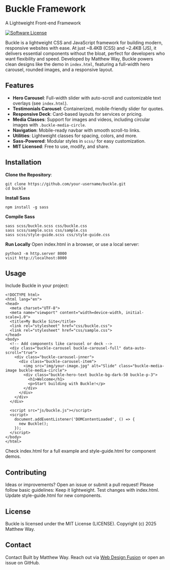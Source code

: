 # Buckle Framework
A Lightweight Front-end Framework

[![Software License](https://img.shields.io/badge/license-MIT-brightgreen.svg?style=flat-square)](LICENSE.md)

Buckle is a lightweight CSS and JavaScript framework for building modern, responsive websites with ease. At just ~8.4KB (CSS) and ~2.4KB (JS), it delivers essential components without the bloat, perfect for developers who want flexibility and speed.
Developed by Matthew Way, Buckle powers clean designs like the demo in `index.html`, featuring a full-width hero carousel, rounded images, and a responsive layout.

## Features
- **Hero Carousel**: Full-width slider with auto-scroll and customizable text overlays (see `index.html`).
- **Testimonials Carousel**: Containerized, mobile-friendly slider for quotes.
- **Responsive Deck**: Card-based layouts for services or pricing.
- **Media Classes**: Support for images and videos, including circular images with `.buckle-media-circle`.
- **Navigation**: Mobile-ready navbar with smooth scroll-to links.
- **Utilities**: Lightweight classes for spacing, colors, and more.
- **Sass-Powered**: Modular styles in `scss/` for easy customization.
- **MIT Licensed**: Free to use, modify, and share.

## Installation
**Clone the Repository**:
```
git clone https://github.com/your-username/buckle.git
cd buckle
```

**Install Sass**
```
npm install -g sass
```

**Compile Sass**
```
sass scss/buckle.scss css/buckle.css
sass scss/sample.scss css/sample.css
sass scss/style-guide.scss css/style-guide.css
```

**Run Locally**
Open index.html in a browser, or use a local server:
```
python3 -m http.server 8000
visit http://localhost:8000
```

## Usage
Include Buckle in your project:
```
<!DOCTYPE html>
<html lang="en">
<head>
  <meta charset="UTF-8">
  <meta name="viewport" content="width=device-width, initial-scale=1.0">
  <title>My Buckle Site</title>
  <link rel="stylesheet" href="css/buckle.css">
  <link rel="stylesheet" href="css/sample.css">
</head>
<body>
  <!-- Add components like carousel or deck -->
  <div class="buckle-carousel buckle-carousel-full" data-auto-scroll="true">
    <div class="buckle-carousel-inner">
      <div class="buckle-carousel-item">
        <img src="img/your-image.jpg" alt="Slide" class="buckle-media-image buckle-media-circle">
        <div class="buckle-hero-text buckle-bg-dark-50 buckle-p-3">
          <h1>Welcome</h1>
          <p>Start building with Buckle!</p>
        </div>
      </div>
    </div>
  </div>

  <script src="js/buckle.js"></script>
  <script>
    document.addEventListener('DOMContentLoaded', () => {
      new Buckle();
    });
  </script>
</body>
</html>
```
Check index.html for a full example and style-guide.html for component demos.

## Contributing

Ideas or improvements? Open an issue or submit a pull request! Please follow basic guidelines:
Keep it lightweight.
Test changes with index.html.
Update style-guide.html for new components.

## License
Buckle is licensed under the MIT License (LICENSE). Copyright (c) 2025 Matthew Way.

## Contact
Contact
Built by Matthew Way. Reach out via [Web Design Fusion](https://webdesignfusion.com) or open an issue on GitHub.
